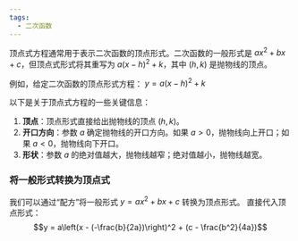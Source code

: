```yaml
---
tags:
  - 二次函数
---
```


顶点式方程通常用于表示二次函数的顶点形式。二次函数的一般形式是 $ax^2 + bx + c$，但顶点式形式将其重写为 $a(x - h)^2 + k$，其中 $(h, k)$ 是抛物线的顶点。

例如，给定二次函数的顶点形式方程：
$y = a(x - h)^2 + k$

以下是关于顶点式方程的一些关键信息：

1. **顶点**：顶点形式直接给出抛物线的顶点 $(h, k)$。
2. **开口方向**：参数 $a$ 确定抛物线的开口方向。如果 $a > 0$，抛物线向上开口；如果 $a < 0$，抛物线向下开口。
3. **形状**：参数 $a$ 的绝对值越大，抛物线越窄；绝对值越小，抛物线越宽。

### 将一般形式转换为顶点式
我们可以通过“配方”将一般形式 $y = ax^2 + bx + c$ 转换为顶点形式。
直接代入顶点形式：
$$y = a\left(x - (-\frac{b}{2a})\right)^2 + (c - \frac{b^2}{4a})$$